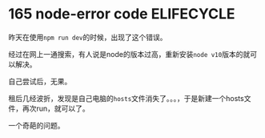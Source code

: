 # 165 node-error code ELIFECYCLE

昨天在使用`npm run dev`的时候，出现了这个错误。

经过在网上一通搜索，有人说是node的版本过高，重新安装`node v10`版本的就可以解决。

自己尝试后，无果。

租后几经波折，发现是自己电脑的`hosts`文件消失了。。。，于是新建一个hosts文件，再次run，就可以了。

一个奇葩的问题。

